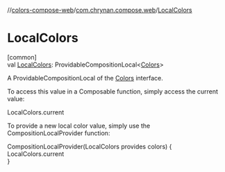 //[colors-compose-web](../../index.md)/[com.chrynan.compose.web](index.md)/[LocalColors](-local-colors.md)

# LocalColors

[common]\
val [LocalColors](-local-colors.md): ProvidableCompositionLocal&lt;[Colors](../../../colors-theme/colors-theme/com.chrynan.colors.theme/-colors/index.md)&gt;

A ProvidableCompositionLocal of the [Colors](../../../colors-theme/colors-theme/com.chrynan.colors.theme/-colors/index.md) interface.

To access this value in a Composable function, simply access the current value:

LocalColors.current

To provide a new local color value, simply use the CompositionLocalProvider function:

CompositionLocalProvider(LocalColors provides colors) {\
    LocalColors.current\
}
